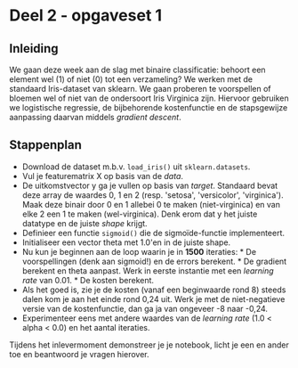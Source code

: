 # Deel 2 - opgaveset 1

## Inleiding

We gaan deze week aan de slag met binaire classificatie: behoort een element wel (1) of niet (0) tot een verzameling? We werken met de standaard Iris-dataset van sklearn. We gaan proberen te voorspellen of bloemen wel of niet van de ondersoort Iris Virginica zijn. Hiervoor gebruiken we logistische regressie, de bijbehorende kostenfunctie en de stapsgewijze aanpassing daarvan middels _gradient descent_.

## Stappenplan

* Download de dataset m.b.v. ```load_iris()``` uit ```sklearn.datasets```.
* Vul je featurematrix X op basis van de _data_.
* De uitkomstvector y ga je vullen op basis van _target_. Standaard bevat deze array de waardes 0, 1 en 2 (resp. 'setosa', 'versicolor', 'virginica'). Maak deze binair door 0 en 1 allebei 0 te maken (niet-virginica) en van elke 2 een 1 te maken (wel-virginica). Denk erom dat y het juiste datatype en de juiste _shape_ krijgt.
* Definieer een functie ```sigmoid()``` die de sigmoïde-functie implementeert.
* Initialiseer een vector theta met 1.0'en in de juiste shape.
* Nu kun je beginnen aan de loop waarin je in **1500** iteraties:
       * De voorspellingen (denk aan sigmoid!) en de errors berekent.
       * De gradient berekent en theta aanpast. Werk in eerste instantie met een _learning rate_ van 0.01.
       * De kosten berekent.
* Als het goed is, zie je de kosten (vanaf een beginwaarde rond 8) steeds dalen kom je aan het einde rond 0,24 uit. Werk je met de niet-negatieve versie van de kostenfunctie, dan ga ja van ongeveer -8 naar -0,24.
* Experimenteer eens met andere waardes van de _learning rate_ (1.0 < alpha < 0.0) en het aantal iteraties.

Tijdens het inlevermoment demonstreer je je notebook, licht je een en ander toe en beantwoord je vragen hierover.
